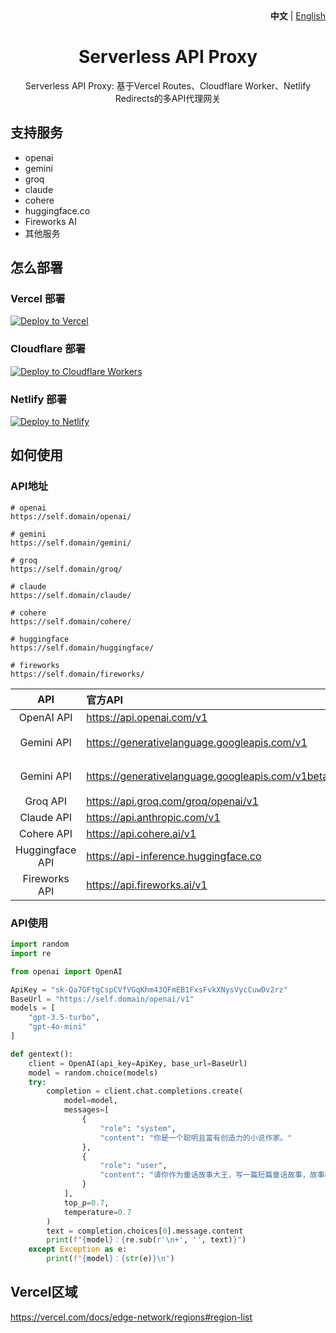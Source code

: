 <div align="right">
   <strong>中文</strong> | <a href="README.md">English</a>
</div>
<div align="center">
<h1>Serverless API Proxy</h1>
<p>Serverless API Proxy: 基于Vercel Routes、Cloudflare Worker、Netlify Redirects的多API代理网关</p>
</div>

## 支持服务

- openai
- gemini
- groq
- claude
- cohere
- huggingface.co
- Fireworks AI
- 其他服务

## 怎么部署

### Vercel 部署

[![Deploy to Vercel](https://vercel.com/button)](https://vercel.com/new/clone?repository-url=https://github.com/lopins/serverless-api-proxy)

### Cloudflare 部署

[![Deploy to Cloudflare Workers](https://deploy.workers.cloudflare.com/button)](https://deploy.workers.cloudflare.com/?url=https://github.com/lopins/serverless-api-proxy)

### Netlify 部署

[![Deploy to Netlify](https://www.netlify.com/img/deploy/button.svg)](https://app.netlify.com/start/deploy?repository=https://github.com/lopins/serverless-api-proxy)

## 如何使用

### API地址

```
# openai
https://self.domain/openai/

# gemini
https://self.domain/gemini/

# groq
https://self.domain/groq/

# claude
https://self.domain/claude/

# cohere
https://self.domain/cohere/

# huggingface
https://self.domain/huggingface/

# fireworks
https://self.domain/fireworks/
```

| API | 官方API | 代理API | API使用 |
| :---: | :--- | :--- | :--- |
| OpenAI API | <https://api.openai.com/v1> | `/openai/v1` | `/openai/v1/chat/completions` |
| Gemini API | <https://generativelanguage.googleapis.com/v1> | `/gemini/v1` | `/gemini/v1/models/gemini-pro:generateContent?key=AIzaSyBbBDDvGwJqKjsmE6CpNheqmzp30bz9saI` |
| Gemini API | <https://generativelanguage.googleapis.com/v1beta> | `/gemini/v1beta` | `/gemini/v1beta/models/gemini-pro:generateContent?key=AIzaSyBbBDDvGwJqKjsmE6CpNheqmzp30bz9saI` |
| Groq API | <https://api.groq.com/groq/openai/v1> | `/groq/openai/v1` | `/groq/openai/v1/chat/completions` |
| Claude API | <https://api.anthropic.com/v1> | `/claude/v1` | `/claude/v1/completions` |
| Cohere API | <https://api.cohere.ai/v1> | `/cohere/v1` | `/cohere/v1/chat/completions` |
| Huggingface API | <https://api-inference.huggingface.co> | `/huggingface` | `/huggingface/models/meta-llama/Llama-3.1-70B-Instruct/v1/chat/completions` |
| Fireworks API | <https://api.fireworks.ai/v1> | `/fireworks/v1` | `/fireworks/v1/chat/completions` |

### API使用

``` python
import random
import re

from openai import OpenAI

ApiKey = "sk-Qa7GFtgCspCVfVGqKhm43QFmEB1FxsFvkXNysVycCuwDv2rz"
BaseUrl = "https://self.domain/openai/v1"
models = [
    "gpt-3.5-turbo",
    "gpt-4o-mini"
]

def gentext():
    client = OpenAI(api_key=ApiKey, base_url=BaseUrl)
    model = random.choice(models)
    try:
        completion = client.chat.completions.create(
            model=model,
            messages=[
                {
                    "role": "system",
                    "content": "你是一个聪明且富有创造力的小说作家。"
                },
                {
                    "role": "user",
                    "content": "请你作为童话故事大王，写一篇短篇童话故事，故事的主题是要永远保持一颗善良的心，要能够激发儿童的学习兴趣和想象力，同时也能够帮助儿童更好地理解和接受故事中所蕴含的道理和价值观。只输出故事内容不需要标题和其他。"
                }
            ],
            top_p=0.7,
            temperature=0.7
        )
        text = completion.choices[0].message.content
        print(f"{model}：{re.sub(r'\n+', '', text)}")
    except Exception as e:
        print(f"{model}：{str(e)}\n")
```

## Vercel区域

https://vercel.com/docs/edge-network/regions#region-list